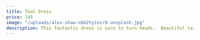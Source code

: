 ```yaml
---
title: Teal Dress
price: 145
image: "/uploads/alex-shaw-n8m2ty1osr8-unsplash.jpg"
description: This fantastic dress is sure to turn heads.  Beautiful tailoring accents your shape and is incredibly flattering.  The boldly contrasting colors are unique and eye-catching.
---
```

